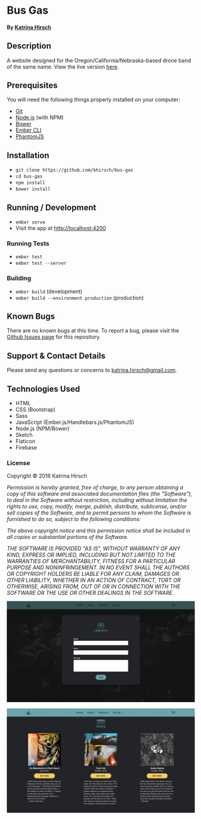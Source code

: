 # Bus Gas

#### By [Katrina Hirsch](https://github.com/khirsch)

## Description

A website designed for the Oregon/California/Nebraska-based drone band of the same name. View the live version [here](http://bus-gas.herokuapp.com/).

## Prerequisites

You will need the following things properly installed on your computer:

* [Git](http://git-scm.com/)
* [Node.js](http://nodejs.org/) (with NPM)
* [Bower](http://bower.io/)
* [Ember CLI](http://ember-cli.com/)
* [PhantomJS](http://phantomjs.org/)

## Installation

* `git clone https://github.com/khirsch/bus-gas`
* `cd bus-gas`
* `npm install`
* `bower install`

## Running / Development

* `ember serve`
* Visit the app at [http://localhost:4200](http://localhost:4200)

### Running Tests

* `ember test`
* `ember test --server`

### Building

* `ember build` (development)
* `ember build --environment production` (production)

## Known Bugs

There are no known bugs at this time. To report a bug, please visit the [Github Issues page](https://github.com/khirsch/bus-gas/issues) for this repository.

## Support & Contact Details

Please send any questions or concerns to katrina.hirsch@gmail.com.

## Technologies Used

* HTML
* CSS (Bootstrap)
* Sass
* JavaScript (Ember.js/Handlebars.js/PhantomJS)
* Node.js (NPM/Bower)
* Sketch
* Flaticon
* Firebase

### License

Copyright &copy; 2016 Katrina Hirsch

_Permission is hereby granted, free of charge, to any person obtaining a copy of this software and associated documentation files (the "Software"), to deal in the Software without restriction, including without limitation the rights to use, copy, modify, merge, publish, distribute, sublicense, and/or sell copies of the Software, and to permit persons to whom the Software is furnished to do so, subject to the following conditions:_

_The above copyright notice and this permission notice shall be included in all copies or substantial portions of the Software._

_THE SOFTWARE IS PROVIDED "AS IS", WITHOUT WARRANTY OF ANY KIND, EXPRESS OR IMPLIED, INCLUDING BUT NOT LIMITED TO THE WARRANTIES OF MERCHANTABILITY, FITNESS FOR A PARTICULAR PURPOSE AND NONINFRINGEMENT. IN NO EVENT SHALL THE AUTHORS OR COPYRIGHT HOLDERS BE LIABLE FOR ANY CLAIM, DAMAGES OR OTHER LIABILITY, WHETHER IN AN ACTION OF CONTRACT, TORT OR OTHERWISE, ARISING FROM, OUT OF OR IN CONNECTION WITH THE SOFTWARE OR THE USE OR OTHER DEALINGS IN THE SOFTWARE._

<p align="center">
  <img src="https://raw.githubusercontent.com/khirsch/bus-gas/master/public/contact-screenshot.png">
</p>
<p align="center">
  <img src="https://raw.githubusercontent.com/khirsch/bus-gas/master/public/tapes-screenshot.png">
</p>

